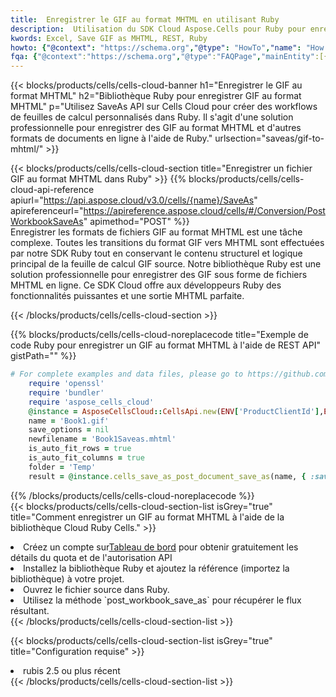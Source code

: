 ```yaml
---
title:  Enregistrer le GIF au format MHTML en utilisant Ruby
description:  Utilisation du SDK Cloud Aspose.Cells pour Ruby pour enregistrer le fichier au format GIF au format MHTML.
kwords: Excel, Save GIF as MHTML, REST, Ruby
howto: {"@context": "https://schema.org","@type": "HowTo","name": "How to save GIF as MHTML using the Cells Cloud Ruby library.","description": "How to save GIF as MHTML using the Cells Cloud Ruby library.","image": {"@type": "ImageObject"},"url": "/ruby/saveas/gif-to-mhtml/","step": [{ "@type": "HowToStep","name": "How to save GIF as MHTML using the Cells Cloud Ruby library. step 1", "image": {"@type": "ImageObject",},"url": "/ruby/saveas/gif-to-mhtml/","text": "Register an account at <a href='https://dashboard.aspose.cloud/'>Dashboard</a> to get free API quota & authorization details",},{ "@type": "HowToStep","name": "How to save GIF as MHTML using the Cells Cloud Ruby library. step 1", "image": {"@type": "ImageObject",},"url": "/ruby/saveas/gif-to-mhtml/","text": "Install Ruby library and add the reference (import the library) to your project.",},{ "@type": "HowToStep","name": "How to save GIF as MHTML using the Cells Cloud Ruby library. step 1", "image": {"@type": "ImageObject",},"url": "/ruby/saveas/gif-to-mhtml/","text": "Open the source file in Ruby.",},{ "@type": "HowToStep","name": "How to save GIF as MHTML using the Cells Cloud Ruby library. step 1", "image": {"@type": "ImageObject",},"url": "/ruby/saveas/gif-to-mhtml/","text": "Use the `post_workbook_save_as` method to retrieve the resulting stream.",}, ],"supply": {"@type": "HowToSupply","name": "document"},"tool": [{"@type": "HowToTool","name": "RubyMine, Visual Studio Code, Aptana Studio, NetBeans"},{"@type": "HowToTool","name": "Aspose Cells"}],"totalTime": "PT6M"}
fqa: {"@context":"https://schema.org","@type":"FAQPage","mainEntity":[{"@type":"Question","name":"Why save file as other formats file in C# using REST API?","acceptedAnswer":{"@type":"Answer","text":"Documents are encoded in many ways, and some files may be incompatible with the software you use. To open and read such files, just save them as appropriate file formats.<br/><ol><li>Install .NET SDK and add the reference (import the library) to your project.</li><li>Open the source file in C# using REST API.</li><li>Call the PostWorkbookSaveAsRequest() method, passing an output filename with required extension.</li><li>Get the result of save as a separate file.</li></ol>"}},{"@type":"Question","name":"What file formats can I save as with your C# library?","acceptedAnswer":{"@type":"Answer","text":"We support a variety of file formats for conversion using .NET library, including XLSX, Excel, xls , PDF, CSV, HTML, Markdown, XML, PNG, JPG, TIFF, Json, TXT and many more."}},{"@type":"Question","name":"What is the maximum allowed file size for conversion using this .NET library?","acceptedAnswer":{"@type":"Answer","text":"There are no file size limits for format conversions using .NET library."}}]}
---
```

{{< blocks/products/cells/cells-cloud-banner h1="Enregistrer le GIF au format MHTML" h2="Bibliothèque Ruby pour enregistrer GIF au format MHTML" p="Utilisez SaveAs API sur Cells Cloud pour créer des workflows de feuilles de calcul personnalisés dans Ruby. Il s\'agit d\'une solution professionnelle pour enregistrer des GIF au format MHTML et d\'autres formats de documents en ligne à l\'aide de Ruby." urlsection="saveas/gif-to-mhtml/" >}}

{{< blocks/products/cells/cells-cloud-section title="Enregistrer un fichier GIF au format MHTML dans Ruby" >}}
{{% blocks/products/cells/cells-cloud-api-reference apiurl="https://api.aspose.cloud/v3.0/cells/{name}/SaveAs" apireferenceurl="https://apireference.aspose.cloud/cells/#/Conversion/PostWorkbookSaveAs" apimethod="POST" %}}
<br/>
Enregistrer les formats de fichiers GIF au format MHTML est une tâche complexe. Toutes les transitions du format GIF vers MHTML sont effectuées par notre SDK Ruby tout en conservant le contenu structurel et logique principal de la feuille de calcul GIF source. Notre bibliothèque Ruby est une solution professionnelle pour enregistrer des GIF sous forme de fichiers MHTML en ligne. Ce SDK Cloud offre aux développeurs Ruby des fonctionnalités puissantes et une sortie MHTML parfaite.

{{< /blocks/products/cells/cells-cloud-section >}}

{{% blocks/products/cells/cells-cloud-noreplacecode title="Exemple de code Ruby pour enregistrer un GIF au format MHTML à l\'aide de REST API" gistPath="" %}}
  
```ruby
# For complete examples and data files, please go to https://github.com/aspose-cells-cloud/aspose-cells-cloud-ruby/
    require 'openssl'
    require 'bundler'
    require 'aspose_cells_cloud'
    @instance = AsposeCellsCloud::CellsApi.new(ENV['ProductClientId'],ENV['ProductClientSecret'])
    name = 'Book1.gif'
    save_options = nil
    newfilename = 'Book1Saveas.mhtml'
    is_auto_fit_rows = true
    is_auto_fit_columns = true
    folder = 'Temp'
    result = @instance.cells_save_as_post_document_save_as(name, { :save_options=>save_options, :newfilename=>(folder+"/"+newfilename), :is_auto_fit_rows=>is_auto_fit_rows, :is_auto_fit_columns=>is_auto_fit_columns, :folder=>folder})
```
  
{{% /blocks/products/cells/cells-cloud-noreplacecode %}}
<br/>
{{< blocks/products/cells/cells-cloud-section-list isGrey="true" title="Comment enregistrer un GIF au format MHTML à l\'aide de la bibliothèque Cloud Ruby Cells." >}}
<li> Créez un compte sur<a href="https://dashboard.aspose.cloud/">Tableau de bord</a> pour obtenir gratuitement les détails du quota et de l'autorisation API</li>
<li>Installez la bibliothèque Ruby et ajoutez la référence (importez la bibliothèque) à votre projet.</li>
<li>Ouvrez le fichier source dans Ruby.</li>
<li>Utilisez la méthode `post_workbook_save_as` pour récupérer le flux résultant.</li>
{{< /blocks/products/cells/cells-cloud-section-list >}}

{{< blocks/products/cells/cells-cloud-section-list isGrey="true" title="Configuration requise" >}}
<li>rubis 2.5 ou plus récent</li>
{{< /blocks/products/cells/cells-cloud-section-list >}}
